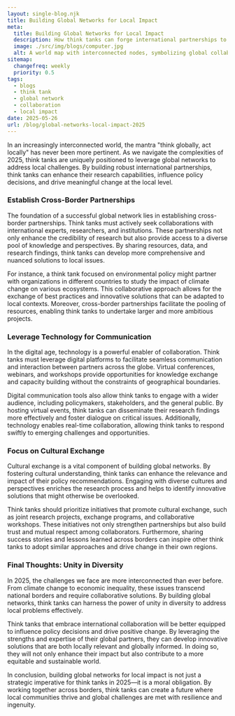 ```yaml
---
layout: single-blog.njk
title: Building Global Networks for Local Impact
meta:
  title: Building Global Networks for Local Impact
  description: How think tanks can forge international partnerships to address local issues in 2025.
  image: ./src/img/blogs/computer.jpg
  alt: A world map with interconnected nodes, symbolizing global collaboration
sitemap:
  changefreq: weekly
  priority: 0.5
tags:
  - blogs
  - think tank
  - global network
  - collaboration
  - local impact
date: 2025-05-26
url: /blog/global-networks-local-impact-2025
---
```


In an increasingly interconnected world, the mantra "think globally, act locally" has never been more pertinent. As we navigate the complexities of 2025, think tanks are uniquely positioned to leverage global networks to address local challenges. By building robust international partnerships, think tanks can enhance their research capabilities, influence policy decisions, and drive meaningful change at the local level.

### Establish Cross-Border Partnerships

The foundation of a successful global network lies in establishing cross-border partnerships. Think tanks must actively seek collaborations with international experts, researchers, and institutions. These partnerships not only enhance the credibility of research but also provide access to a diverse pool of knowledge and perspectives. By sharing resources, data, and research findings, think tanks can develop more comprehensive and nuanced solutions to local issues.

For instance, a think tank focused on environmental policy might partner with organizations in different countries to study the impact of climate change on various ecosystems. This collaborative approach allows for the exchange of best practices and innovative solutions that can be adapted to local contexts. Moreover, cross-border partnerships facilitate the pooling of resources, enabling think tanks to undertake larger and more ambitious projects.

### Leverage Technology for Communication

In the digital age, technology is a powerful enabler of collaboration. Think tanks must leverage digital platforms to facilitate seamless communication and interaction between partners across the globe. Virtual conferences, webinars, and workshops provide opportunities for knowledge exchange and capacity building without the constraints of geographical boundaries.

Digital communication tools also allow think tanks to engage with a wider audience, including policymakers, stakeholders, and the general public. By hosting virtual events, think tanks can disseminate their research findings more effectively and foster dialogue on critical issues. Additionally, technology enables real-time collaboration, allowing think tanks to respond swiftly to emerging challenges and opportunities.

### Focus on Cultural Exchange

Cultural exchange is a vital component of building global networks. By fostering cultural understanding, think tanks can enhance the relevance and impact of their policy recommendations. Engaging with diverse cultures and perspectives enriches the research process and helps to identify innovative solutions that might otherwise be overlooked.

Think tanks should prioritize initiatives that promote cultural exchange, such as joint research projects, exchange programs, and collaborative workshops. These initiatives not only strengthen partnerships but also build trust and mutual respect among collaborators. Furthermore, sharing success stories and lessons learned across borders can inspire other think tanks to adopt similar approaches and drive change in their own regions.

### Final Thoughts: Unity in Diversity

In 2025, the challenges we face are more interconnected than ever before. From climate change to economic inequality, these issues transcend national borders and require collaborative solutions. By building global networks, think tanks can harness the power of unity in diversity to address local problems effectively.

Think tanks that embrace international collaboration will be better equipped to influence policy decisions and drive positive change. By leveraging the strengths and expertise of their global partners, they can develop innovative solutions that are both locally relevant and globally informed. In doing so, they will not only enhance their impact but also contribute to a more equitable and sustainable world.

In conclusion, building global networks for local impact is not just a strategic imperative for think tanks in 2025—it is a moral obligation. By working together across borders, think tanks can create a future where local communities thrive and global challenges are met with resilience and ingenuity.
